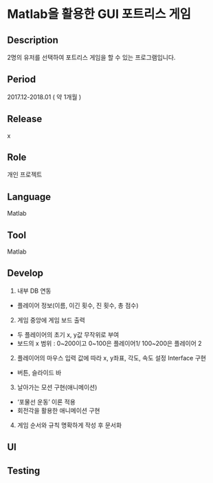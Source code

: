 Matlab을 활용한 GUI 포트리스 게임
=====================

Description
------------
2명의 유저를 선택하여 포트리스 게임을 할 수 있는 프로그램입니다.

Period
-------
2017.12-2018.01 ( 약 1개월 ) 

Release
-------
x

Role
----
개인 프로젝트 

Language
---------
Matlab

Tool
-----
Matlab 

Develop
-------
1. 내부 DB 연동
 - 플레이어 정보(이름, 이긴 횟수, 진 횟수, 총 점수)
2. 게임 중앙에 게임 보드 출력 
 - 두 플레이어의 초기 x, y값 무작위로 부여
 - 보드의 x 범위 : 0~200이고 0~100은 플레이어1/ 100~200은 플레이어 2
2. 플레이어의 마우스 입력 값에 따라 x, y좌표, 각도, 속도 설정 Interface 구현
 - 버튼, 슬라이드 바
3. 날아가는 모션 구현(애니메이션)
 - ‘포물선 운동’ 이론 적용
 - 회전각을 활용한 애니메이션 구현
4. 게임 순서와 규칙 명확하게 작성 후 문서화

UI
---

Testing
-----
